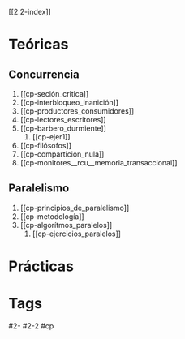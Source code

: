 [[2.2-index]]
# Teóricas
## Concurrencia
1. [[cp-seción_critica]]
2. [[cp-interbloqueo_inanición]]
3. [[cp-productores_consumidores]]
4. [[cp-lectores_escritores]]
5. [[cp-barbero_durmiente]]
	1. [[cp-ejer1]]
6. [[cp-filósofos]]
7. [[cp-comparticion_nula]]
8. [[cp-monitores__rcu__memoria_transaccional]]
## Paralelismo
1. [[cp-principios_de_paralelismo]]
2. [[cp-metodología]]
3. [[cp-algorítmos_paralelos]]
	1. [[cp-ejercicios_paralelos]]
# Prácticas
# Tags
#2-
#2-2
#cp